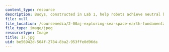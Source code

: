 ```yaml
---
content_type: resource
description: Buoys, constructed in Lab 1, help robots achieve neutral buoyancy.
file: null
file_location: /coursemedia/2-00aj-exploring-sea-space-earth-fundamentals-of-engineering-design-spring-2009/be56942d504f27848ba2953ffe0d96da_17.jpg
file_type: image/jpeg
resourcetype: Image
title: 17.jpg
uid: be56942d-504f-2784-8ba2-953ffe0d96da
---
```

